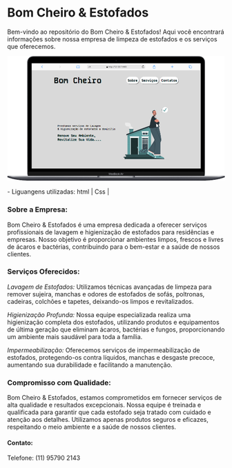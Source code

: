 
<h1> Bom Cheiro & Estofados </h1>


Bem-vindo ao repositório do Bom Cheiro & Estofados! Aqui você encontrará informações sobre nossa empresa de limpeza de estofados e os serviços que oferecemos.

<img src="./Macbook-Air-127.0.0.1.png">

<p>- Liguangens utilizadas: html | Css | </p> 

<h3>Sobre a Empresa: </h3>
Bom Cheiro & Estofados é uma empresa dedicada a oferecer serviços profissionais de lavagem e higienização de estofados para residências e empresas. Nosso objetivo é proporcionar ambientes limpos, frescos e livres de ácaros e bactérias, contribuindo para o bem-estar e a saúde de nossos clientes.

<h3> Serviços Oferecidos:</h3> 

<i> Lavagem de Estofados: </i>Utilizamos técnicas avançadas de limpeza para remover sujeira, manchas e odores de estofados de sofás, poltronas, cadeiras, colchões e tapetes, deixando-os limpos e revitalizados.

<i> Higienização Profunda: </i> Nossa equipe especializada realiza uma higienização completa dos estofados, utilizando produtos e equipamentos de última geração que eliminam ácaros, bactérias e fungos, proporcionando um ambiente mais saudável para toda a família.

<i> Impermeabilização: </i> Oferecemos serviços de impermeabilização de estofados, protegendo-os contra líquidos, manchas e desgaste precoce, aumentando sua durabilidade e facilitando a manutenção.

<h3>Compromisso com  Qualidade: </h3>

Bom Cheiro & Estofados, estamos comprometidos em fornecer serviços de alta qualidade e resultados excepcionais. Nossa equipe é treinada e qualificada para garantir que cada estofado seja tratado com cuidado e atenção aos detalhes. Utilizamos apenas produtos seguros e eficazes, respeitando o meio ambiente e a saúde de nossos clientes.

<h4>Contato: </h4>

Telefone: (11) 95790 2143

